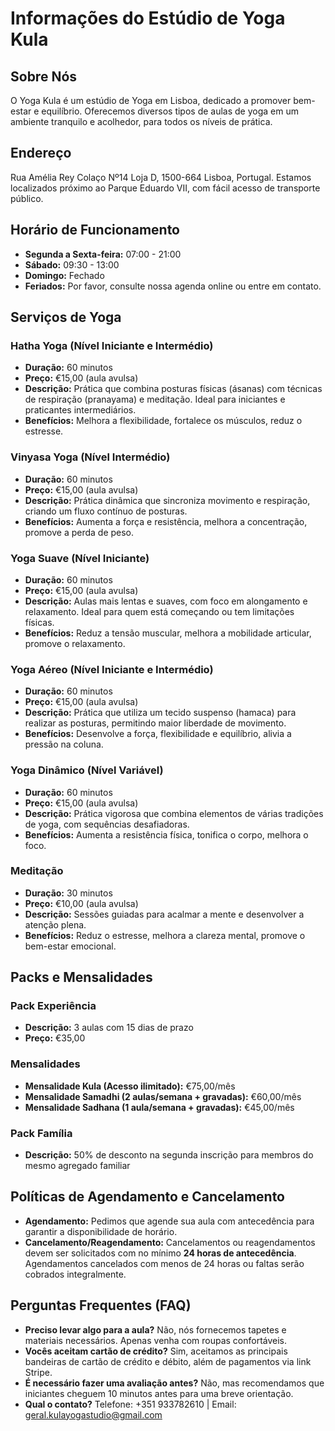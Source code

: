 # Informações do Estúdio de Yoga Kula

## Sobre Nós
O Yoga Kula é um estúdio de Yoga em Lisboa, dedicado a promover bem-estar e equilíbrio. Oferecemos diversos tipos de aulas de yoga em um ambiente tranquilo e acolhedor, para todos os níveis de prática.

## Endereço
Rua Amélia Rey Colaço Nº14 Loja D, 1500-664 Lisboa, Portugal.
Estamos localizados próximo ao Parque Eduardo VII, com fácil acesso de transporte público.

## Horário de Funcionamento
* **Segunda a Sexta-feira:** 07:00 - 21:00
* **Sábado:** 09:30 - 13:00
* **Domingo:** Fechado
* **Feriados:** Por favor, consulte nossa agenda online ou entre em contato.

## Serviços de Yoga

### Hatha Yoga (Nível Iniciante e Intermédio)
* **Duração:** 60 minutos
* **Preço:** €15,00 (aula avulsa)
* **Descrição:** Prática que combina posturas físicas (ásanas) com técnicas de respiração (pranayama) e meditação. Ideal para iniciantes e praticantes intermediários.
* **Benefícios:** Melhora a flexibilidade, fortalece os músculos, reduz o estresse.

### Vinyasa Yoga (Nível Intermédio)
* **Duração:** 60 minutos
* **Preço:** €15,00 (aula avulsa)
* **Descrição:** Prática dinâmica que sincroniza movimento e respiração, criando um fluxo contínuo de posturas.
* **Benefícios:** Aumenta a força e resistência, melhora a concentração, promove a perda de peso.

### Yoga Suave (Nível Iniciante)
* **Duração:** 60 minutos
* **Preço:** €15,00 (aula avulsa)
* **Descrição:** Aulas mais lentas e suaves, com foco em alongamento e relaxamento. Ideal para quem está começando ou tem limitações físicas.
* **Benefícios:** Reduz a tensão muscular, melhora a mobilidade articular, promove o relaxamento.

### Yoga Aéreo (Nível Iniciante e Intermédio)
* **Duração:** 60 minutos
* **Preço:** €15,00 (aula avulsa)
* **Descrição:** Prática que utiliza um tecido suspenso (hamaca) para realizar as posturas, permitindo maior liberdade de movimento.
* **Benefícios:** Desenvolve a força, flexibilidade e equilíbrio, alivia a pressão na coluna.

### Yoga Dinâmico (Nível Variável)
* **Duração:** 60 minutos
* **Preço:** €15,00 (aula avulsa)
* **Descrição:** Prática vigorosa que combina elementos de várias tradições de yoga, com sequências desafiadoras.
* **Benefícios:** Aumenta a resistência física, tonifica o corpo, melhora o foco.

### Meditação
* **Duração:** 30 minutos
* **Preço:** €10,00 (aula avulsa)
* **Descrição:** Sessões guiadas para acalmar a mente e desenvolver a atenção plena.
* **Benefícios:** Reduz o estresse, melhora a clareza mental, promove o bem-estar emocional.

## Packs e Mensalidades

### Pack Experiência
* **Descrição:** 3 aulas com 15 dias de prazo
* **Preço:** €35,00

### Mensalidades
* **Mensalidade Kula (Acesso ilimitado):** €75,00/mês
* **Mensalidade Samadhi (2 aulas/semana + gravadas):** €60,00/mês
* **Mensalidade Sadhana (1 aula/semana + gravadas):** €45,00/mês

### Pack Família
* **Descrição:** 50% de desconto na segunda inscrição para membros do mesmo agregado familiar

## Políticas de Agendamento e Cancelamento
* **Agendamento:** Pedimos que agende sua aula com antecedência para garantir a disponibilidade de horário.
* **Cancelamento/Reagendamento:** Cancelamentos ou reagendamentos devem ser solicitados com no mínimo **24 horas de antecedência**. Agendamentos cancelados com menos de 24 horas ou faltas serão cobrados integralmente.

## Perguntas Frequentes (FAQ)
* **Preciso levar algo para a aula?** Não, nós fornecemos tapetes e materiais necessários. Apenas venha com roupas confortáveis.
* **Vocês aceitam cartão de crédito?** Sim, aceitamos as principais bandeiras de cartão de crédito e débito, além de pagamentos via link Stripe.
* **É necessário fazer uma avaliação antes?** Não, mas recomendamos que iniciantes cheguem 10 minutos antes para uma breve orientação.
* **Qual o contato?** Telefone: +351 933782610 | Email: geral.kulayogastudio@gmail.com